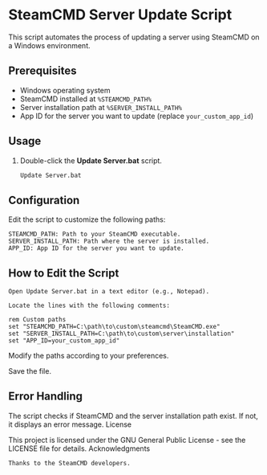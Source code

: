# SteamCMD Server Update Script

This script automates the process of updating a server using SteamCMD on a Windows environment.

## Prerequisites

- Windows operating system
- SteamCMD installed at `%STEAMCMD_PATH%`
- Server installation path at `%SERVER_INSTALL_PATH%`
- App ID for the server you want to update (replace `your_custom_app_id`)

## Usage

1. Double-click the **Update Server.bat** script.

   ```bash
   Update Server.bat

## Configuration

Edit the script to customize the following paths:

    STEAMCMD_PATH: Path to your SteamCMD executable.
    SERVER_INSTALL_PATH: Path where the server is installed.
    APP_ID: App ID for the server you want to update.

## How to Edit the Script

    Open Update Server.bat in a text editor (e.g., Notepad).

    Locate the lines with the following comments:

   ```batch
   rem Custom paths
   set "STEAMCMD_PATH=C:\path\to\custom\steamcmd\SteamCMD.exe"
   set "SERVER_INSTALL_PATH=C:\path\to\custom\server\installation"
   set "APP_ID=your_custom_app_id"
   ```

Modify the paths according to your preferences.

Save the file.

## Error Handling

The script checks if SteamCMD and the server installation path exist. If not, it displays an error message.
License

This project is licensed under the GNU General Public License - see the LICENSE file for details.
Acknowledgments

    Thanks to the SteamCMD developers.
